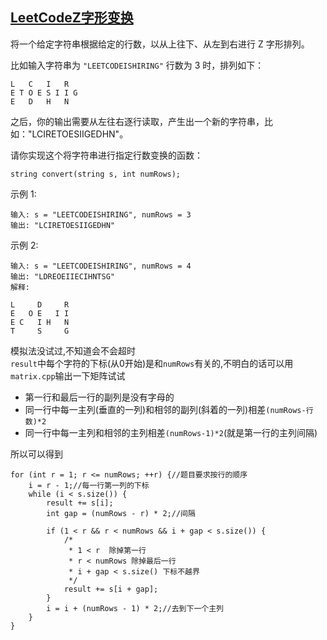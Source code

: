 ## [LeetCodeZ字形变换](https://leetcode-cn.com/problems/zigzag-conversion/submissions/)

将一个给定字符串根据给定的行数，以从上往下、从左到右进行 Z 字形排列。

比如输入字符串为 `"LEETCODEISHIRING"` 行数为 3 时，排列如下：
```
L   C   I   R
E T O E S I I G
E   D   H   N
```
之后，你的输出需要从左往右逐行读取，产生出一个新的字符串，比如："LCIRETOESIIGEDHN"。

请你实现这个将字符串进行指定行数变换的函数：
```
string convert(string s, int numRows);
```
示例 1:
```
输入: s = "LEETCODEISHIRING", numRows = 3
输出: "LCIRETOESIIGEDHN"
```
示例 2:
```
输入: s = "LEETCODEISHIRING", numRows = 4
输出: "LDREOEIIECIHNTSG"
解释:

L     D     R
E   O E   I I
E C   I H   N
T     S     G
```

模拟法没试过,不知道会不会超时       
`result`中每个字符的下标(从0开始)是和`numRows`有关的,不明白的话可以用`matrix.cpp`输出一下矩阵试试
- 第一行和最后一行的副列是没有字母的
- 同一行中每一主列(垂直的一列)和相邻的副列(斜着的一列)相差`(numRows-行数)*2`
- 同一行中每一主列和相邻的主列相差`(numRows-1)*2`(就是第一行的主列间隔)     

所以可以得到
```
for (int r = 1; r <= numRows; ++r) {//题目要求按行的顺序
    i = r - 1;//每一行第一列的下标
    while (i < s.size()) {
        result += s[i];
        int gap = (numRows - r) * 2;//间隔

        if (1 < r && r < numRows && i + gap < s.size()) {
            /*
             * 1 < r  除掉第一行
             * r < numRows 除掉最后一行
             * i + gap < s.size() 下标不越界
             */
            result += s[i + gap];
        }
        i = i + (numRows - 1) * 2;//去到下一个主列
    }
}
```
